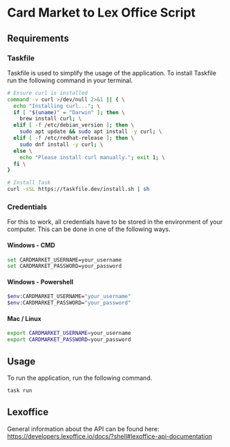 # Card Market to Lex Office Script

## Requirements

### Taskfile

Taskfile is used to simplify the usage of the application. To install Taskfile run the following command in your terminal.

```bash
# Ensure curl is installed
command -v curl >/dev/null 2>&1 || { \
  echo "Installing curl..."; \
  if [ "$(uname)" = "Darwin" ]; then \
    brew install curl; \
  elif [ -f /etc/debian_version ]; then \
    sudo apt update && sudo apt install -y curl; \
  elif [ -f /etc/redhat-release ]; then \
    sudo dnf install -y curl; \
  else \
    echo "Please install curl manually."; exit 1; \
  fi \
}

# Install Task
curl -sSL https://taskfile.dev/install.sh | sh
```

### Credentials

For this to work, all credentials have to be stored in the environment of your computer. This can be done in one of the following ways.

#### Windows - CMD

```bash
set CARDMARKET_USERNAME=your_username
set CARDMARKET_PASSWORD=your_password
```

#### Windows - Powershell

```bash
$env:CARDMARKET_USERNAME="your_username"
$env:CARDMARKET_PASSWORD="your_password"
```

#### Mac / Linux

```bash
export CARDMARKET_USERNAME=your_username
export CARDMARKET_PASSWORD=your_password
```

## Usage

To run the application, run the following command.

```bash
task run
```

## Lexoffice

General information about the API can be found here: https://developers.lexoffice.io/docs/?shell#lexoffice-api-documentation